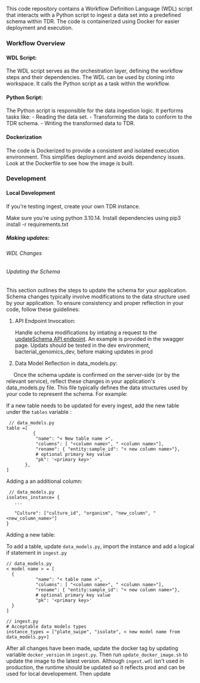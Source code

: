 <p> This code repository contains a Workflow Definition Language (WDL) script that interacts with a Python script to ingest a data set into a predefined schema within TDR. The code is containerized using Docker for easier deployment and execution.</p>

<h3>Workflow Overview</h3>
<h4>WDL Script:</h4>

The WDL script serves as the orchestration layer, defining the workflow steps and their dependencies. The WDL can be used by cloning into workspace. 
It  calls the Python script as a task within the workflow.
<h4>Python Script:</h4>
The Python script is responsible for the data ingestion logic.
It performs tasks like:
- Reading the data set.
- Transforming the data to conform to the TDR schema.
- Writing the transformed data to TDR.

<h4>Dockerization</h4>

The code is Dockerized to provide a consistent and isolated execution environment. This simplifies deployment and avoids dependency issues. Look at the Dockerfile to see how the image is built.

<h3>Development</h3>

<h4> Local Development</h4>
If you're testing ingest, create your own TDR instance. 

Make sure you're using python 3.10.14. 
Install dependencies using pip3 install -r requirements.txt


<h5>Making updates:</h5>

<h6>WDL Changes</h6>

<h6>Updating the Schema</h6>

This section outlines the steps to update the schema for your application. Schema changes typically involve modifications to the data structure used by your application. To ensure consistency and proper reflection in your code, follow these guidelines:

1. API Endpoint Invocation:
&nbsp;<p>Handle schema modifications by intiating a request to the [updateSchema API endpoint](https://data.terra.bio/swagger-ui.html#/datasets/updateSchema). An example is provided in the swagger page. Updats should be tested in the dev environment, bacterial_genomics_dev, before making updates in prod </p>

2. Data Model Reflection in data_models.py:

&nbsp;&nbsp;&nbsp;&nbsp; Once the schema update is confirmed on the server-side (or by the relevant service), reflect these changes in your application's data_models.py file. This file typically defines the data structures used by your code to represent the schema. For example:
<p> If a new table needs to be updated for every ingest, add the new table under the <code>tables</code> variable :</p>

 
 ```
  // data_models.py
table =[ 
           {
            "name": "< New table name >",
            "columns": [ "<column name>", " <column name>"],
            "rename": { "entity:sample_id": "< new column name>"},
            # optional primary key value
            "pk": '<primary key>'
        },    
]
 ```

 Adding a an additional column:

 ```
  // data_models.py
 isolates_instance= {
    ...

    "Culture": ["culture_id", "organism", "new_column", "<new_column_name>"]
 }
 ```

 Adding a new table:
 <p> To add a table, update <code>data_models.py</code>, import the instance and add a logical if statement in <code>ingest.py</code></p>

 ```
 // data_models.py
< model name > = [
   {
            "name": "< table name >",
            "columns": [ "<column name>", " <column name>"],
            "rename": { "entity:sample_id": "< new column name>"},
            # optional primary key value
            "pk": '<primary key>'
   }
]

// ingest.py
# Acceptable data models types
instance_types = ["plate_swipe", "isolate", < new model name from data_models.py>]

 ```

 After all changes have been made, update the docker tag by updating variable <code>docker_version</code> in <code>ingest.py</code>. Then run <code>update_docker_image.sh</code> to update the image to the latest version. 
 Although <code>ingest.wdl</code> isn't used in production, the runtime should be updated so it reflects prod and can be used for local developement. Then update


 

